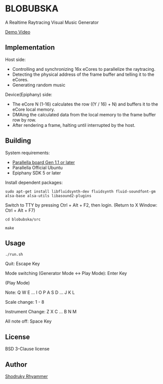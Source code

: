 # BLOBUBSKA

A Realtime Raytracing Visual Music Generator

[Demo Video](http://youtu.be/RHTZ3CLOlqw)

## Implementation

Host side:

* Controlling and synchronizing 16x eCores to parallelize the raytracing.
* Detecting the physical address of the frame buffer and telling it to the eCores.
* Generating random music

Device(Epiphany) side:

* The eCore N (1-16) calculates the row ((Y / 16) + N) and buffers it to the eCore local memory.
* DMAing the calculated data from the local memory to the frame buffer row by row.
* After rendering a frame, halting until interrupted by the host.

## Building

System requirements:

* [Parallella board Gen 1.1 or later](http://www.parallella.org/)
* Parallella Official Ubuntu
* Epiphany SDK 5 or later

Install dependent packages:

``sudo apt-get install libfluidsynth-dev fluidsynth fluid-soundfont-gm alsa-base alsa-utils libasound2-plugins``

Switch to TTY by pressing Ctrl + Alt + F2, then login. (Return to X Window: Ctrl + Alt + F7)

``cd blobubska/src``

``make``

## Usage

``./run.sh``

Quit: Escape Key

Mode switching (Generator Mode <-> Play Mode): Enter Key

(Play Mode)

Note:
Q W E ... I O P
A S D ... J K L

Scale change: 1 - 8

Instrument Change: Z X C ... B N M

All note off: Space Key

## License

BSD 3-Clause license

## Author

[Shodruky Rhyammer](https://github.com/shodruky-rhyammer)
